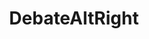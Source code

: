 ---
title: DebateAltRight
crosslinks:
- Fuckthealtright
- hapas
- The_Donald
- altright
- AskHistorians
- PussyPass
- changemyview
- HonoraryAryan
- DarkEnlightenment
- worstof
- Drama
- milliondollarextreme
- europeannationalism
- offthechopper
- AltRightChristian
- EasternSunRising
- REEEEEEEEEE
- worldnews
- MGTOW
- FULLCOMMUNISM
---